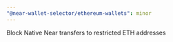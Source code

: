 ```yaml
---
"@near-wallet-selector/ethereum-wallets": minor
---
```


Block Native Near transfers to restricted ETH addresses
